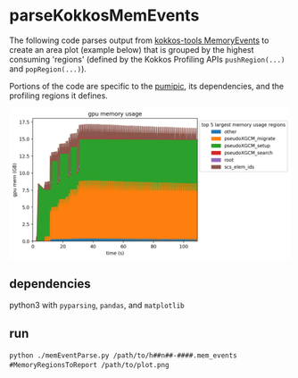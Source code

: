 # parseKokkosMemEvents

The following code parses output from [kokkos-tools MemoryEvents](https://github.com/kokkos/kokkos-tools/wiki/MemoryEvents) to create an area plot (example below) that is grouped by the highest consuming 'regions' (defined by the Kokkos Profiling APIs `pushRegion(...)` and `popRegion(...)`).

Portions of the code are specific to the [pumipic](https://github.com/SCOREC/pumi-pic), its dependencies, and the profiling regions it defines.

![example of memory usage plot](h36n13-47550.peakTrace.png)

## dependencies

python3 with `pyparsing`, `pandas`, and `matplotlib`

## run

`python ./memEventParse.py /path/to/h##n##-####.mem_events #MemoryRegionsToReport /path/to/plot.png` 
